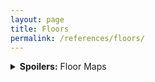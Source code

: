 ```yaml
---
layout: page
title: Floors
permalink: /references/floors/
---
```


<details><summary><b>Spoilers:</b> Floor Maps</summary>
&nbsp;

## Floor One

{% svg "assets/maps/floors/escapethedungeon-f1.svg" display="block" %}

</details>
&nbsp;
